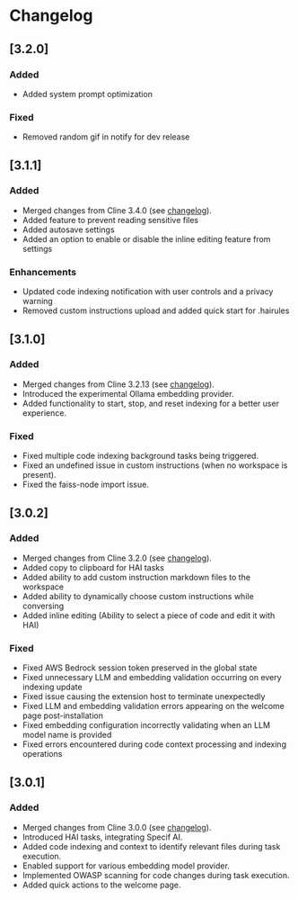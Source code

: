 # Changelog

## [3.2.0]

### Added

-  Added system prompt optimization

### Fixed

-  Removed random gif in notify for dev release

## [3.1.1]

### Added

-   Merged changes from Cline 3.4.0 (see [changelog](https://github.com/cline/cline/blob/main/CHANGELOG.md#340)).
-   Added feature to prevent reading sensitive files
-   Added autosave settings
-   Added an option to enable or disable the inline editing feature from settings

### Enhancements

-   Updated code indexing notification with user controls and a privacy warning
-   Removed custom instructions upload and added quick start for .hairules

## [3.1.0]

### Added

-   Merged changes from Cline 3.2.13 (see [changelog](https://github.com/cline/cline/blob/main/CHANGELOG.md#3213)).
-   Introduced the experimental Ollama embedding provider.
-   Added functionality to start, stop, and reset indexing for a better user experience.

### Fixed

-   Fixed multiple code indexing background tasks being triggered.
-   Fixed an undefined issue in custom instructions (when no workspace is present).
-   Fixed the faiss-node import issue.

## [3.0.2]

### Added

-   Merged changes from Cline 3.2.0 (see [changelog](https://github.com/cline/cline/blob/main/CHANGELOG.md#320)).
-   Added copy to clipboard for HAI tasks
-   Added ability to add custom instruction markdown files to the workspace
-   Added ability to dynamically choose custom instructions while conversing
-   Added inline editing (Ability to select a piece of code and edit it with HAI)

### Fixed

-   Fixed AWS Bedrock session token preserved in the global state
-   Fixed unnecessary LLM and embedding validation occurring on every indexing update
-   Fixed issue causing the extension host to terminate unexpectedly
-   Fixed LLM and embedding validation errors appearing on the welcome page post-installation
-   Fixed embedding configuration incorrectly validating when an LLM model name is provided
-   Fixed errors encountered during code context processing and indexing operations

## [3.0.1]

### Added

-   Merged changes from Cline 3.0.0 (see [changelog](https://github.com/cline/cline/blob/main/CHANGELOG.md#300)).
-   Introduced HAI tasks, integrating Specif AI.
-   Added code indexing and context to identify relevant files during task execution.
-   Enabled support for various embedding model provider.
-   Implemented OWASP scanning for code changes during task execution.
-   Added quick actions to the welcome page.
